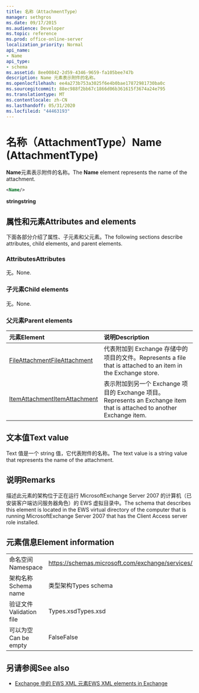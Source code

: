 ```yaml
---
title: 名称（AttachmentType）
manager: sethgros
ms.date: 09/17/2015
ms.audience: Developer
ms.topic: reference
ms.prod: office-online-server
localization_priority: Normal
api_name:
- Name
api_type:
- schema
ms.assetid: 8ee00842-2d59-4346-9659-fa105bee747b
description: Name 元素表示附件的名称。
ms.openlocfilehash: ee4a273b753a3025f6e4b0bae17872981730ba0c
ms.sourcegitcommit: 88ec988f2bb67c1866d06b361615f3674a24e795
ms.translationtype: MT
ms.contentlocale: zh-CN
ms.lasthandoff: 05/31/2020
ms.locfileid: "44463193"
---
```

# <a name="name-attachmenttype"></a><span data-ttu-id="045f9-103">名称（AttachmentType）</span><span class="sxs-lookup"><span data-stu-id="045f9-103">Name (AttachmentType)</span></span>

<span data-ttu-id="045f9-104">**Name**元素表示附件的名称。</span><span class="sxs-lookup"><span data-stu-id="045f9-104">The **Name** element represents the name of the attachment.</span></span> 
  
```xml
<Name/>
```

<span data-ttu-id="045f9-105">**string**</span><span class="sxs-lookup"><span data-stu-id="045f9-105">**string**</span></span>

## <a name="attributes-and-elements"></a><span data-ttu-id="045f9-106">属性和元素</span><span class="sxs-lookup"><span data-stu-id="045f9-106">Attributes and elements</span></span>

<span data-ttu-id="045f9-107">下面各部分介绍了属性、子元素和父元素。</span><span class="sxs-lookup"><span data-stu-id="045f9-107">The following sections describe attributes, child elements, and parent elements.</span></span>
  
### <a name="attributes"></a><span data-ttu-id="045f9-108">Attributes</span><span class="sxs-lookup"><span data-stu-id="045f9-108">Attributes</span></span>

<span data-ttu-id="045f9-109">无。</span><span class="sxs-lookup"><span data-stu-id="045f9-109">None.</span></span>
  
### <a name="child-elements"></a><span data-ttu-id="045f9-110">子元素</span><span class="sxs-lookup"><span data-stu-id="045f9-110">Child elements</span></span>

<span data-ttu-id="045f9-111">无。</span><span class="sxs-lookup"><span data-stu-id="045f9-111">None.</span></span>
  
### <a name="parent-elements"></a><span data-ttu-id="045f9-112">父元素</span><span class="sxs-lookup"><span data-stu-id="045f9-112">Parent elements</span></span>

|<span data-ttu-id="045f9-113">**元素**</span><span class="sxs-lookup"><span data-stu-id="045f9-113">**Element**</span></span>|<span data-ttu-id="045f9-114">**说明**</span><span class="sxs-lookup"><span data-stu-id="045f9-114">**Description**</span></span>|
|:-----|:-----|
|[<span data-ttu-id="045f9-115">FileAttachment</span><span class="sxs-lookup"><span data-stu-id="045f9-115">FileAttachment</span></span>](fileattachment.md) <br/> |<span data-ttu-id="045f9-116">代表附加到 Exchange 存储中的项目的文件。</span><span class="sxs-lookup"><span data-stu-id="045f9-116">Represents a file that is attached to an item in the Exchange store.</span></span>  <br/> |
|[<span data-ttu-id="045f9-117">ItemAttachment</span><span class="sxs-lookup"><span data-stu-id="045f9-117">ItemAttachment</span></span>](itemattachment.md) <br/> |<span data-ttu-id="045f9-118">表示附加到另一个 Exchange 项目的 Exchange 项目。</span><span class="sxs-lookup"><span data-stu-id="045f9-118">Represents an Exchange item that is attached to another Exchange item.</span></span>  <br/> |
   
## <a name="text-value"></a><span data-ttu-id="045f9-119">文本值</span><span class="sxs-lookup"><span data-stu-id="045f9-119">Text value</span></span>

<span data-ttu-id="045f9-120">Text 值是一个 string 值，它代表附件的名称。</span><span class="sxs-lookup"><span data-stu-id="045f9-120">The text value is a string value that represents the name of the attachment.</span></span>
  
## <a name="remarks"></a><span data-ttu-id="045f9-121">说明</span><span class="sxs-lookup"><span data-stu-id="045f9-121">Remarks</span></span>

<span data-ttu-id="045f9-122">描述此元素的架构位于正在运行 MicrosoftExchange Server 2007 的计算机（已安装客户端访问服务器角色）的 EWS 虚拟目录中。</span><span class="sxs-lookup"><span data-stu-id="045f9-122">The schema that describes this element is located in the EWS virtual directory of the computer that is running MicrosoftExchange Server 2007 that has the Client Access server role installed.</span></span>
  
## <a name="element-information"></a><span data-ttu-id="045f9-123">元素信息</span><span class="sxs-lookup"><span data-stu-id="045f9-123">Element information</span></span>

|||
|:-----|:-----|
|<span data-ttu-id="045f9-124">命名空间</span><span class="sxs-lookup"><span data-stu-id="045f9-124">Namespace</span></span>  <br/> |https://schemas.microsoft.com/exchange/services/2006/types  <br/> |
|<span data-ttu-id="045f9-125">架构名称</span><span class="sxs-lookup"><span data-stu-id="045f9-125">Schema name</span></span>  <br/> |<span data-ttu-id="045f9-126">类型架构</span><span class="sxs-lookup"><span data-stu-id="045f9-126">Types schema</span></span>  <br/> |
|<span data-ttu-id="045f9-127">验证文件</span><span class="sxs-lookup"><span data-stu-id="045f9-127">Validation file</span></span>  <br/> |<span data-ttu-id="045f9-128">Types.xsd</span><span class="sxs-lookup"><span data-stu-id="045f9-128">Types.xsd</span></span>  <br/> |
|<span data-ttu-id="045f9-129">可以为空</span><span class="sxs-lookup"><span data-stu-id="045f9-129">Can be empty</span></span>  <br/> |<span data-ttu-id="045f9-130">False</span><span class="sxs-lookup"><span data-stu-id="045f9-130">False</span></span>  <br/> |
   
## <a name="see-also"></a><span data-ttu-id="045f9-131">另请参阅</span><span class="sxs-lookup"><span data-stu-id="045f9-131">See also</span></span>

- [<span data-ttu-id="045f9-132">Exchange 中的 EWS XML 元素</span><span class="sxs-lookup"><span data-stu-id="045f9-132">EWS XML elements in Exchange</span></span>](ews-xml-elements-in-exchange.md)

